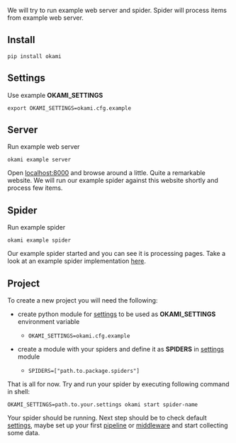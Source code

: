 We will try to run example web server and spider. Spider will process items from example web server.

## Install

`pip install okami`


## Settings

Use example **OKAMI_SETTINGS**

`export OKAMI_SETTINGS=okami.cfg.example`


## Server

Run example web server

`okami example server`

Open [localhost:8000](http://localhost:8000/) and browse around a little. Quite a remarkable website. We will run our example spider against this website shortly and process few items.


## Spider

Run example spider

`okami example spider`

Our example spider started and you can see it is processing pages. Take a look at an example spider implementation [here](https://github.com/ambrozic/okami/blob/master/okami/example.py#L14-L53).


## Project

To create a new project you will need the following:

- create python module for [settings](docs/settings.md) to be used as **OKAMI_SETTINGS** environment variable
    - `OKAMI_SETTINGS=okami.cfg.example`

- create a module with your spiders and define it as **SPIDERS** in [settings](docs/settings.md#spiders) module

    - `SPIDERS=["path.to.package.spiders"]`

That is all for now. Try and run your spider by executing following command in shell:

`OKAMI_SETTINGS=path.to.your.settings okami start spider-name`

Your spider should be running. Next step should be to check default [settings](docs/settings.md), maybe set up your first [pipeline](docs/pipelines.md) or [middleware](docs/middlewares.md) and start collecting some data.

